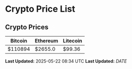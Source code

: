 # Crypto Price List

## Crypto Prices
| Bitcoin | Ethereum | Litecoin |
| ------- | -------- | -------- |
| $110894 | $2655.0 | $99.36 |
**Last Updated:** 2025-05-22 08:34 UTC
**Last Updated:** $DATE$
